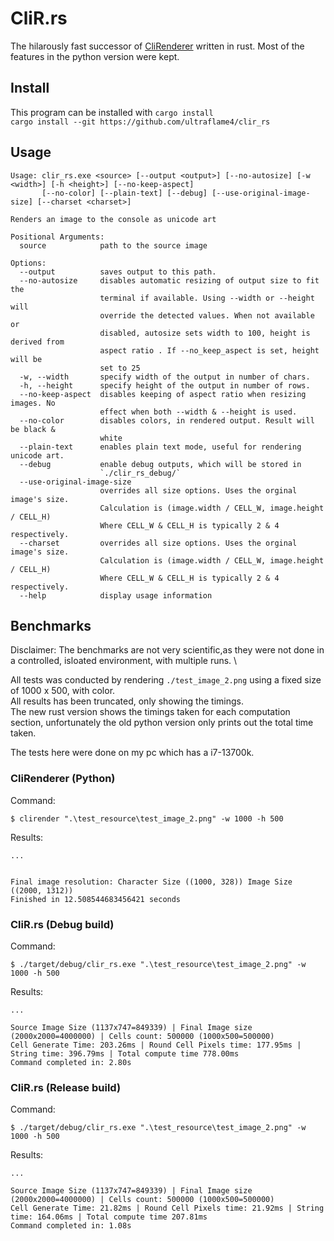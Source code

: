 # CliR.rs
The hilarously fast successor of [CliRenderer](https://github.com/ultraflame4/CliR/) written in rust. Most of the features in the python version were kept.

## Install
This program can be installed with `cargo install` \
`cargo install --git https://github.com/ultraflame4/clir_rs`

## Usage
```
Usage: clir_rs.exe <source> [--output <output>] [--no-autosize] [-w <width>] [-h <height>] [--no-keep-aspect]
       [--no-color] [--plain-text] [--debug] [--use-original-image-size] [--charset <charset>]

Renders an image to the console as unicode art

Positional Arguments:
  source            path to the source image

Options:
  --output          saves output to this path.
  --no-autosize     disables automatic resizing of output size to fit the
                    terminal if available. Using --width or --height will
                    override the detected values. When not available or
                    disabled, autosize sets width to 100, height is derived from
                    aspect ratio . If --no_keep_aspect is set, height will be
                    set to 25
  -w, --width       specify width of the output in number of chars.
  -h, --height      specify height of the output in number of rows.
  --no-keep-aspect  disables keeping of aspect ratio when resizing images. No
                    effect when both --width & --height is used.
  --no-color        disables colors, in rendered output. Result will be black &
                    white
  --plain-text      enables plain text mode, useful for rendering unicode art.
  --debug           enable debug outputs, which will be stored in
                    `./clir_rs_debug/`
  --use-original-image-size
                    overrides all size options. Uses the orginal image's size.
                    Calculation is (image.width / CELL_W, image.height / CELL_H)
                    Where CELL_W & CELL_H is typically 2 & 4 respectively.
  --charset         overrides all size options. Uses the orginal image's size.
                    Calculation is (image.width / CELL_W, image.height / CELL_H)
                    Where CELL_W & CELL_H is typically 2 & 4 respectively.
  --help            display usage information
```


## Benchmarks
Disclaimer: The benchmarks are not very scientific,as they were not done in a controlled, isloated environment, with multiple runs. \

All tests was conducted by rendering `./test_image_2.png` using a fixed size of 1000 x 500, with color. \
All results has been truncated, only showing the timings. \
The new rust version shows the timings taken for each computation section, unfortunately the old python version only prints out the total time taken.

The tests here were done on my pc which has a i7-13700k.

### CliRenderer (Python)
Command:
```shell
$ clirender ".\test_resource\test_image_2.png" -w 1000 -h 500
```

Results:
```shell
...


Final image resolution: Character Size ((1000, 328)) Image Size ((2000, 1312))
Finished in 12.508544683456421 seconds
```

### CliR.rs (Debug build)
Command:
```shell
$ ./target/debug/clir_rs.exe ".\test_resource\test_image_2.png" -w 1000 -h 500
```

Results:
```shell
...

Source Image Size (1137x747=849339) | Final Image size (2000x2000=4000000) | Cells count: 500000 (1000x500=500000)
Cell Generate Time: 203.26ms | Round Cell Pixels time: 177.95ms | String time: 396.79ms | Total compute time 778.00ms
Command completed in: 2.80s
```

### CliR.rs (Release build)
Command:
```shell
$ ./target/debug/clir_rs.exe ".\test_resource\test_image_2.png" -w 1000 -h 500
```

Results:
```shellcli
...

Source Image Size (1137x747=849339) | Final Image size (2000x2000=4000000) | Cells count: 500000 (1000x500=500000)
Cell Generate Time: 21.82ms | Round Cell Pixels time: 21.92ms | String time: 164.06ms | Total compute time 207.81ms
Command completed in: 1.08s
```

